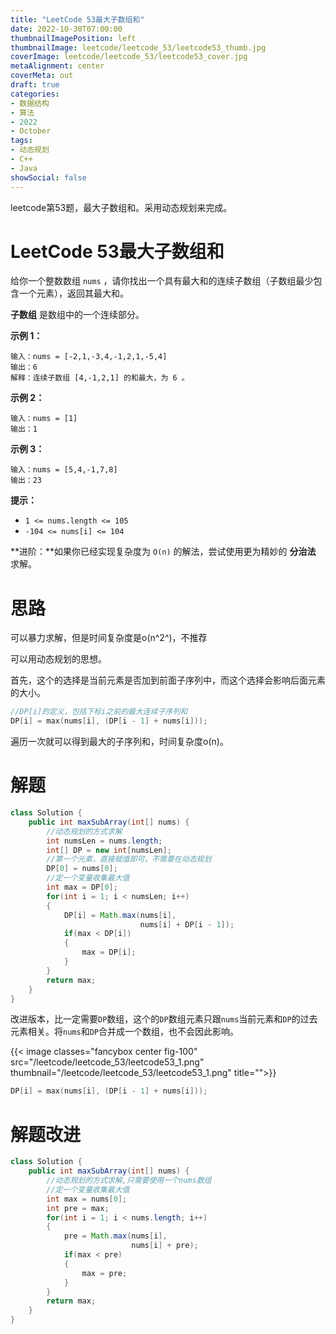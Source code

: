 ```yaml
---
title: "LeetCode 53最大子数组和"
date: 2022-10-30T07:00:00
thumbnailImagePosition: left
thumbnailImage: leetcode/leetcode_53/leetcode53_thumb.jpg
coverImage: leetcode/leetcode_53/leetcode53_cover.jpg
metaAlignment: center
coverMeta: out
draft: true
categories:
- 数据结构
- 算法
- 2022
- October
tags:
- 动态规划
- C++
- Java
showSocial: false
---
```


leetcode第53题，最大子数组和。采用动态规划来完成。

<!--more-->
# LeetCode 53最大子数组和

给你一个整数数组 `nums` ，请你找出一个具有最大和的连续子数组（子数组最少包含一个元素），返回其最大和。

**子数组** 是数组中的一个连续部分。



**示例 1：**

```text
输入：nums = [-2,1,-3,4,-1,2,1,-5,4]
输出：6
解释：连续子数组 [4,-1,2,1] 的和最大，为 6 。
```



**示例 2：**

```text
输入：nums = [1]
输出：1
```

**示例 3：**

```text
输入：nums = [5,4,-1,7,8]
输出：23
```

**提示：**

- `1 <= nums.length <= 105`
- `-104 <= nums[i] <= 104`



**进阶：**如果你已经实现复杂度为 `O(n)` 的解法，尝试使用更为精妙的 **分治法** 求解。



# 思路

可以暴力求解，但是时间复杂度是o(n^2^)，不推荐

可以用动态规划的思想。

首先，这个的选择是当前元素是否加到前面子序列中，而这个选择会影响后面元素的大小。

```c++
//DP[i]的定义，包括下标i之前的最大连续子序列和
DP[i] = max(nums[i], (DP[i - 1] + nums[i]));
```

遍历一次就可以得到最大的子序列和，时间复杂度o(n)。

# 解题

```java
class Solution {
    public int maxSubArray(int[] nums) {
        //动态规划的方式求解
        int numsLen = nums.length;
        int[] DP = new int[numsLen];
        //第一个元素，直接赋值即可，不需要在动态规划
        DP[0] = nums[0];
        //定一个变量收集最大值
        int max = DP[0];
        for(int i = 1; i < numsLen; i++)
        {
            DP[i] = Math.max(nums[i],
                             nums[i] + DP[i - 1]);
            if(max < DP[i])
            {
                max = DP[i];
            }
        }
        return max;
    }
}
```

改进版本，比一定需要`DP`数组，这个的`DP`数组元素只跟`nums`当前元素和`DP`的过去元素相关。将`nums`和`DP`合并成一个数组，也不会因此影响。


{{< image classes="fancybox center fig-100" src="/leetcode/leetcode_53/leetcode53_1.png" thumbnail="/leetcode/leetcode_53/leetcode53_1.png" title="">}}

```c++
DP[i] = max(nums[i], (DP[i - 1] + nums[i]));
```

# 解题改进

```java
class Solution {
    public int maxSubArray(int[] nums) {
        //动态规划的方式求解,只需要使用一个nums数组
        //定一个变量收集最大值
        int max = nums[0];
        int pre = max;
        for(int i = 1; i < nums.length; i++)
        {
            pre = Math.max(nums[i],
                           nums[i] + pre);
            if(max < pre)
            {
                max = pre;
            }
        }
        return max;
    }
}
```

